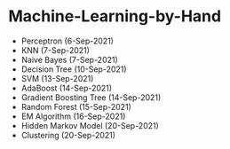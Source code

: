 # Machine-Learning-by-Hand

- Perceptron (6-Sep-2021)
- KNN (7-Sep-2021)
- Naive Bayes (7-Sep-2021)
- Decision Tree (10-Sep-2021)
- SVM (13-Sep-2021)
- AdaBoost (14-Sep-2021)
- Gradient Boosting Tree (14-Sep-2021)
- Random Forest (15-Sep-2021)
- EM Algorithm (16-Sep-2021)
- Hidden Markov Model (20-Sep-2021)
- Clustering (20-Sep-2021)
